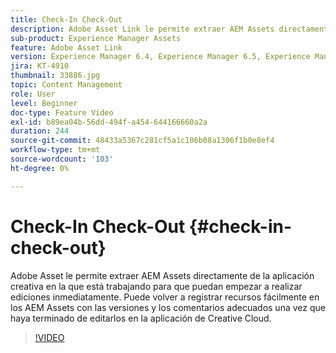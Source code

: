 ```yaml
---
title: Check-In Check-Out
description: Adobe Asset Link le permite extraer AEM Assets directamente de la aplicación creativa en la que está trabajando para que puedan empezar a realizar ediciones inmediatamente. Puede volver a registrar recursos fácilmente en los AEM Assets con las versiones y los comentarios adecuados una vez que haya terminado de editarlos en la aplicación de Creative Cloud.
sub-product: Experience Manager Assets
feature: Adobe Asset Link
version: Experience Manager 6.4, Experience Manager 6.5, Experience Manager as a Cloud Service
jira: KT-4910
thumbnail: 33886.jpg
topic: Content Management
role: User
level: Beginner
doc-type: Feature Video
exl-id: b89ea04b-56dd-494f-a454-644166660a2a
duration: 244
source-git-commit: 48433a5367c281cf5a1c106b08a1306f1b0e8ef4
workflow-type: tm+mt
source-wordcount: '103'
ht-degree: 0%

---
```


# Check-In Check-Out {#check-in-check-out}

Adobe Asset le permite extraer AEM Assets directamente de la aplicación creativa en la que está trabajando para que puedan empezar a realizar ediciones inmediatamente. Puede volver a registrar recursos fácilmente en los AEM Assets con las versiones y los comentarios adecuados una vez que haya terminado de editarlos en la aplicación de Creative Cloud.

>[!VIDEO](https://video.tv.adobe.com/v/33886?quality=12&learn=on)
